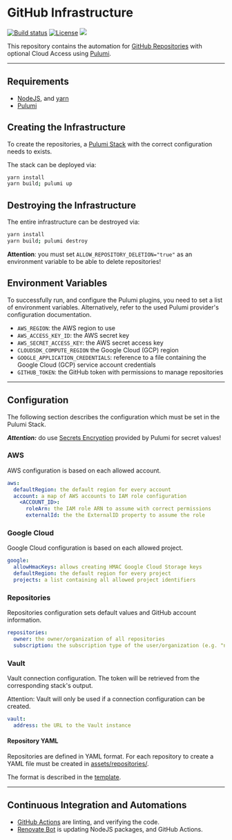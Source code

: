 # GitHub Infrastructure

[![Build status](https://img.shields.io/github/actions/workflow/status/muhlba91/github-infrastructure/pipeline.yml?style=for-the-badge)](https://github.com/muhlba91/github-infrastructure/actions/workflows/pipeline.yml)
[![License](https://img.shields.io/github/license/muhlba91/github-infrastructure?style=for-the-badge)](LICENSE.md)
[![](https://api.scorecard.dev/projects/github.com/muhlba91/github-infrastructure/badge?style=for-the-badge)](https://scorecard.dev/viewer/?uri=github.com/muhlba91/github-infrastructure)

This repository contains the automation for [GitHub Repositories](https://github.com) with optional Cloud Access using [Pulumi](http://pulumi.com).

---

## Requirements

- [NodeJS](https://nodejs.org/en), and [yarn](https://yarnpkg.com)
- [Pulumi](https://www.pulumi.com/docs/install/)

## Creating the Infrastructure

To create the repositories, a [Pulumi Stack](https://www.pulumi.com/docs/concepts/stack/) with the correct configuration needs to exists.

The stack can be deployed via:

```bash
yarn install
yarn build; pulumi up
```

## Destroying the Infrastructure

The entire infrastructure can be destroyed via:

```bash
yarn install
yarn build; pulumi destroy
```

**Attention**: you must set `ALLOW_REPOSITORY_DELETION="true"` as an environment variable to be able to delete repositories!

## Environment Variables

To successfully run, and configure the Pulumi plugins, you need to set a list of environment variables. Alternatively, refer to the used Pulumi provider's configuration documentation.

- `AWS_REGION`: the AWS region to use
- `AWS_ACCESS_KEY_ID`: the AWS secret key
- `AWS_SECRET_ACCESS_KEY`: the AWS secret access key
- `CLOUDSDK_COMPUTE_REGION` the Google Cloud (GCP) region
- `GOOGLE_APPLICATION_CREDENTIALS`: reference to a file containing the Google Cloud (GCP) service account credentials
- `GITHUB_TOKEN`: the GitHub token with permissions to manage repositories

---

## Configuration

The following section describes the configuration which must be set in the Pulumi Stack.

***Attention:*** do use [Secrets Encryption](https://www.pulumi.com/docs/concepts/secrets/#:~:text=Pulumi%20never%20sends%20authentication%20secrets,“secrets”%20for%20extra%20protection.) provided by Pulumi for secret values!

### AWS

AWS configuration is based on each allowed account.

```yaml
aws:
  defaultRegion: the default region for every account
  account: a map of AWS accounts to IAM role configuration
    <ACCOUNT_ID>:
      roleArn: the IAM role ARN to assume with correct permissions
      externalId: the the ExternalID property to assume the role
```

### Google Cloud

Google Cloud configuration is based on each allowed project.

```yaml
google:
  allowHmacKeys: allows creating HMAC Google Cloud Storage keys
  defaultRegion: the default region for every project
  projects: a list containing all allowed project identifiers
```

### Repositories

Repositories configuration sets default values and GitHub account information.

```yaml
repositories:
  owner: the owner/organization of all repositories
  subscription: the subscription type of the user/organization (e.g. "none")
```

### Vault

Vault connection configuration. The token will be retrieved from the corresponding stack's output.

Attention: Vault will only be used if a connection configuration can be created.

```yaml
vault:
  address: the URL to the Vault instance
```

#### Repository YAML

Repositories are defined in YAML format. For each repository to create a YAML file must be created in [assets/repositories/](assets/repositories/).

The format is described in the [template](assets/templates/repository.yml).

---

## Continuous Integration and Automations

- [GitHub Actions](https://docs.github.com/en/actions) are linting, and verifying the code.
- [Renovate Bot](https://github.com/renovatebot/renovate) is updating NodeJS packages, and GitHub Actions.
